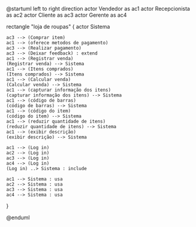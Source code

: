 @startuml
left to right direction
actor Vendedor as ac1
actor Recepcionista as ac2
actor Cliente as ac3
actor Gerente as ac4

rectangle "loja de roupas" {
    actor Sistema

    ac3 --> (Comprar item)
    ac1 --> (oferece metodos de pagamento)
    ac3 --> (Realizar pagamento)
    ac3 --> (Deixar feedback) : extend
    ac1 --> (Registrar venda)
    (Registrar venda) --> Sistema
    ac1 --> (Itens comprados)
    (Itens comprados) --> Sistema
    ac1 --> (Calcular venda)
    (Calcular venda) --> Sistema
    ac1 --> (capturar informação dos itens)
    (capturar informação dos itens) --> Sistema
    ac1 --> (código de barras)
    (código de barras) --> Sistema
    ac1 --> (código do item)
    (código do item) --> Sistema
    ac1 --> (reduzir quantidade de itens)
    (reduzir quantidade de itens) --> Sistema
    ac1 --> (exibir descrição)
    (exibir descrição) --> Sistema

    ac1 --> (Log in)
    ac2 --> (Log in)
    ac3 --> (Log in)
    ac4 --> (Log in)
    (Log in) ..> Sistema : include

    ac1 --> Sistema : usa
    ac2 --> Sistema : usa
    ac3 --> Sistema : usa
    ac4 --> Sistema : usa
}

@enduml
